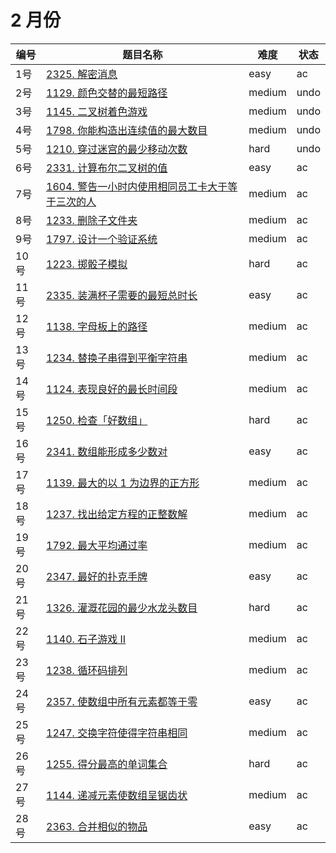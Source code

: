 # 2 月份

**编号**|**题目名称**|**难度**|**状态**
--------|------------|--------|--------
1号|[2325. 解密消息](./第1题%202325.%20解密消息)|easy|ac
2号|[1129. 颜色交替的最短路径](./第2题%201129.%20颜色交替的最短路径)|medium|undo
3号|[1145. 二叉树着色游戏](./第3题%201145.%20二叉树着色游戏)|medium|undo
4号|[1798. 你能构造出连续值的最大数目](./第4题%201798.%20你能构造出连续值的最大数目)|medium|undo
5号|[1210. 穿过迷宫的最少移动次数](./第5题%201210.%20穿过迷宫的最少移动次数)|hard|undo
6号|[2331. 计算布尔二叉树的值](./第6题%202331.%20计算布尔二叉树的值)|easy|ac
7号|[1604. 警告一小时内使用相同员工卡大于等于三次的人](./第7题%201604.%20警告一小时内使用相同员工卡大于等于三次的人)|medium|ac
8号|[1233. 删除子文件夹](./第8题%201233.%20删除子文件夹)|medium|ac
9号|[1797. 设计一个验证系统](./第9题%201797.%20设计一个验证系统)|medium|ac
10号|[1223. 掷骰子模拟](./第10题%201223.%20掷骰子模拟)|hard|ac
11号|[2335. 装满杯子需要的最短总时长](./第11题%202335.%20装满杯子需要的最短总时长)|easy|ac
12号|[1138. 字母板上的路径](./第12题%201138.%20字母板上的路径)|medium|ac
13号|[1234. 替换子串得到平衡字符串](./第13题%201234.%20替换子串得到平衡字符串)|medium|ac
14号|[1124. 表现良好的最长时间段](./第14题%201124.%20表现良好的最长时间段)|medium|ac
15号|[1250. 检查「好数组」](./第15题%201250.%20检查「好数组」)|hard|ac
16号|[2341. 数组能形成多少数对](./第16题%202341.%20数组能形成多少数对)|easy|ac
17号|[1139. 最大的以 1 为边界的正方形](./第17题%201139.%20最大的以%201%20为边界的正方形)|medium|ac
18号|[1237. 找出给定方程的正整数解](./第18题%201237.%20找出给定方程的正整数解)|medium|ac
19号|[1792. 最大平均通过率](./第19题%201792.%20最大平均通过率)|medium|ac
20号|[2347. 最好的扑克手牌](./第20题%202347.%20最好的扑克手牌)|easy|ac
21号|[1326. 灌溉花园的最少水龙头数目](./第21题%201326.%20灌溉花园的最少水龙头数目)|hard|ac
22号|[1140. 石子游戏 II](./第22题%201140.%20石子游戏%20II)|medium|ac
23号|[1238. 循环码排列](./第23题%201238.%20循环码排列)|medium|ac
24号|[2357. 使数组中所有元素都等于零](./第24题%202357.%20使数组中所有元素都等于零)|easy|ac
25号|[1247. 交换字符使得字符串相同](./第25题%201247.%20交换字符使得字符串相同)|medium|ac
26号|[1255. 得分最高的单词集合](./第26题%201255.%20得分最高的单词集合)|hard|ac
27号|[1144. 递减元素使数组呈锯齿状](./第27题%201144.%20递减元素使数组呈锯齿状)|medium|ac
28号|[2363. 合并相似的物品](./第28题%202363.%20合并相似的物品)|easy|ac
